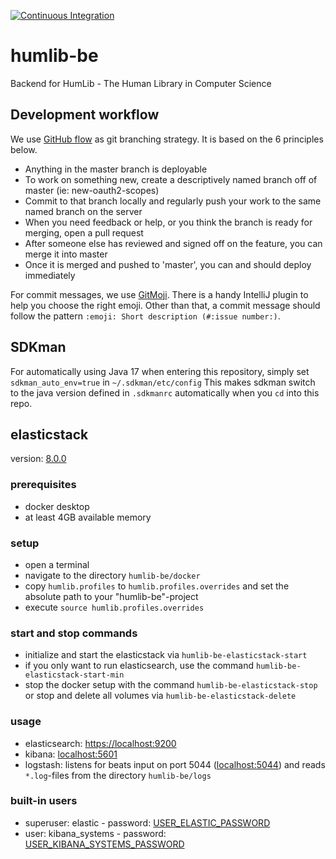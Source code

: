 [![Continuous Integration](https://github.com/mor4thii/humlib-be/actions/workflows/ci.yml/badge.svg)](https://github.com/mor4thii/humlib-be/actions/workflows/ci.yml)

# humlib-be

Backend for HumLib - The Human Library in Computer Science

## Development workflow

We use [GitHub flow](https://githubflow.github.io/) as git branching strategy. It is based on the 6 principles below.

- Anything in the master branch is deployable
- To work on something new, create a descriptively named branch off of master (ie: new-oauth2-scopes)
- Commit to that branch locally and regularly push your work to the same named branch on the server
- When you need feedback or help, or you think the branch is ready for merging, open a pull request
- After someone else has reviewed and signed off on the feature, you can merge it into master
- Once it is merged and pushed to 'master', you can and should deploy immediately

For commit messages, we use [GitMoji](https://gitmoji.dev/). There is a handy IntelliJ plugin to help you choose the
right emoji. Other than that, a commit message should follow the pattern `:emoji: Short description (#:issue number:)`.

## SDKman

For automatically using Java 17 when entering this repository, simply set `sdkman_auto_env=true`
in `~/.sdkman/etc/config`
This makes sdkman switch to the java version defined in `.sdkmanrc` automatically when you `cd` into this repo.

## elasticstack
version: [8.0.0](https://www.elastic.co/guide/en/elastic-stack-get-started/8.0/get-started-stack-docker.html#run-docker-secure "documentation")

### prerequisites
- docker desktop
- at least 4GB available memory

### setup
- open a terminal
- navigate to the directory `humlib-be/docker`
- copy `humlib.profiles` to `humlib.profiles.overrides` and set the absolute path to your "humlib-be"-project
- execute `source humlib.profiles.overrides`

### start and stop commands
- initialize and start the elasticstack via `humlib-be-elasticstack-start`
- if you only want to run elasticsearch, use the command `humlib-be-elasticstack-start-min`
- stop the docker setup with the command `humlib-be-elasticstack-stop` or stop and delete all volumes via `humlib-be-elasticstack-delete`

### usage
- elasticsearch: [https://localhost:9200](https://localhost:9200 'https://localhost:9200')
- kibana: [localhost:5601](localhost:5601 'localhost:5601')
- logstash: listens for beats input on port 5044 ([localhost:5044](localhost:5044 'localhost:5044')) and reads `*.log`-files from the directory `humlib-be/logs`

### built-in users
- superuser: elastic - password: [USER_ELASTIC_PASSWORD](docker/.env.local 'USER_ELASTIC_PASSWORD')
- user: kibana_systems - password: [USER_KIBANA_SYSTEMS_PASSWORD](docker/.env.local 'USER_KIBANA_SYSTEMS_PASSWORD')